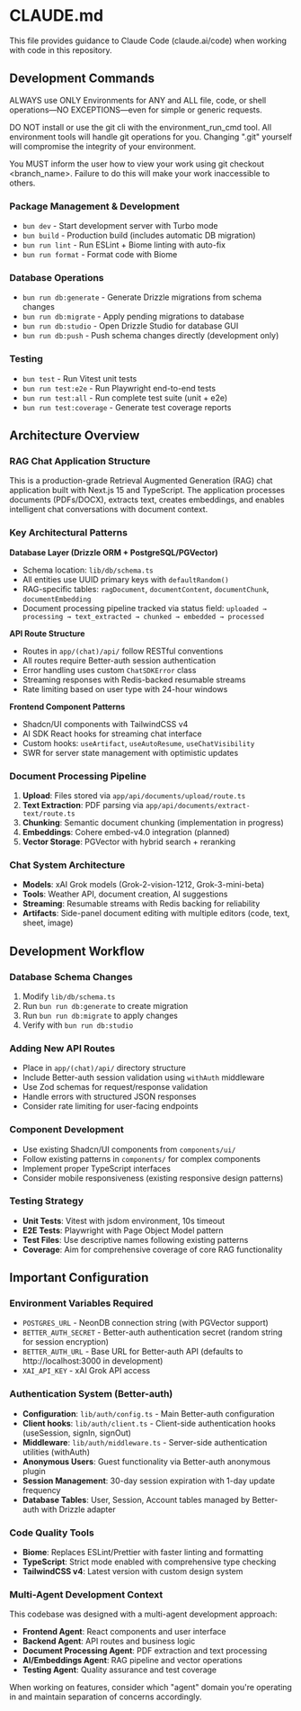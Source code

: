 # CLAUDE.md

This file provides guidance to Claude Code (claude.ai/code) when working with code in this repository.

## Development Commands
ALWAYS use ONLY Environments for ANY and ALL file, code, or shell operations—NO EXCEPTIONS—even for simple or generic requests.

DO NOT install or use the git cli with the environment_run_cmd tool. All environment tools will handle git operations for you. Changing ".git" yourself will compromise the integrity of your environment.

You MUST inform the user how to view your work using git checkout <branch_name>. Failure to do this will make your work inaccessible to others.

### Package Management & Development
- `bun dev` - Start development server with Turbo mode
- `bun build` - Production build (includes automatic DB migration)
- `bun run lint` - Run ESLint + Biome linting with auto-fix
- `bun run format` - Format code with Biome

### Database Operations
- `bun run db:generate` - Generate Drizzle migrations from schema changes
- `bun run db:migrate` - Apply pending migrations to database
- `bun run db:studio` - Open Drizzle Studio for database GUI
- `bun run db:push` - Push schema changes directly (development only)

### Testing
- `bun test` - Run Vitest unit tests
- `bun run test:e2e` - Run Playwright end-to-end tests
- `bun run test:all` - Run complete test suite (unit + e2e)
- `bun run test:coverage` - Generate test coverage reports

## Architecture Overview

### RAG Chat Application Structure
This is a production-grade Retrieval Augmented Generation (RAG) chat application built with Next.js 15 and TypeScript. The application processes documents (PDFs/DOCX), extracts text, creates embeddings, and enables intelligent chat conversations with document context.

### Key Architectural Patterns

**Database Layer (Drizzle ORM + PostgreSQL/PGVector)**
- Schema location: `lib/db/schema.ts`
- All entities use UUID primary keys with `defaultRandom()`
- RAG-specific tables: `ragDocument`, `documentContent`, `documentChunk`, `documentEmbedding`
- Document processing pipeline tracked via status field: `uploaded → processing → text_extracted → chunked → embedded → processed`

**API Route Structure**
- Routes in `app/(chat)/api/` follow RESTful conventions
- All routes require Better-auth session authentication
- Error handling uses custom `ChatSDKError` class
- Streaming responses with Redis-backed resumable streams
- Rate limiting based on user type with 24-hour windows

**Frontend Component Patterns**
- Shadcn/UI components with TailwindCSS v4
- AI SDK React hooks for streaming chat interface
- Custom hooks: `useArtifact`, `useAutoResume`, `useChatVisibility`
- SWR for server state management with optimistic updates

### Document Processing Pipeline
1. **Upload**: Files stored via `app/api/documents/upload/route.ts`
2. **Text Extraction**: PDF parsing via `app/api/documents/extract-text/route.ts`
3. **Chunking**: Semantic document chunking (implementation in progress)
4. **Embeddings**: Cohere embed-v4.0 integration (planned)
5. **Vector Storage**: PGVector with hybrid search + reranking

### Chat System Architecture
- **Models**: xAI Grok models (Grok-2-vision-1212, Grok-3-mini-beta)
- **Tools**: Weather API, document creation, AI suggestions
- **Streaming**: Resumable streams with Redis backing for reliability
- **Artifacts**: Side-panel document editing with multiple editors (code, text, sheet, image)

## Development Workflow

### Database Schema Changes
1. Modify `lib/db/schema.ts`
2. Run `bun run db:generate` to create migration
3. Run `bun run db:migrate` to apply changes
4. Verify with `bun run db:studio`

### Adding New API Routes
- Place in `app/(chat)/api/` directory structure
- Include Better-auth session validation using `withAuth` middleware
- Use Zod schemas for request/response validation
- Handle errors with structured JSON responses
- Consider rate limiting for user-facing endpoints

### Component Development
- Use existing Shadcn/UI components from `components/ui/`
- Follow existing patterns in `components/` for complex components
- Implement proper TypeScript interfaces
- Consider mobile responsiveness (existing responsive design patterns)

### Testing Strategy
- **Unit Tests**: Vitest with jsdom environment, 10s timeout
- **E2E Tests**: Playwright with Page Object Model pattern
- **Test Files**: Use descriptive names following existing patterns
- **Coverage**: Aim for comprehensive coverage of core RAG functionality

## Important Configuration

### Environment Variables Required
- `POSTGRES_URL` - NeonDB connection string (with PGVector support)
- `BETTER_AUTH_SECRET` - Better-auth authentication secret (random string for session encryption)
- `BETTER_AUTH_URL` - Base URL for Better-auth API (defaults to http://localhost:3000 in development)
- `XAI_API_KEY` - xAI Grok API access

### Authentication System (Better-auth)
- **Configuration**: `lib/auth/config.ts` - Main Better-auth configuration
- **Client hooks**: `lib/auth/client.ts` - Client-side authentication hooks (useSession, signIn, signOut)
- **Middleware**: `lib/auth/middleware.ts` - Server-side authentication utilities (withAuth)
- **Anonymous Users**: Guest functionality via Better-auth anonymous plugin
- **Session Management**: 30-day session expiration with 1-day update frequency
- **Database Tables**: User, Session, Account tables managed by Better-auth with Drizzle adapter

### Code Quality Tools
- **Biome**: Replaces ESLint/Prettier with faster linting and formatting
- **TypeScript**: Strict mode enabled with comprehensive type checking
- **TailwindCSS v4**: Latest version with custom design system

### Multi-Agent Development Context
This codebase was designed with a multi-agent development approach:
- **Frontend Agent**: React components and user interface
- **Backend Agent**: API routes and business logic  
- **Document Processing Agent**: PDF extraction and text processing
- **AI/Embeddings Agent**: RAG pipeline and vector operations
- **Testing Agent**: Quality assurance and test coverage

When working on features, consider which "agent" domain you're operating in and maintain separation of concerns accordingly.